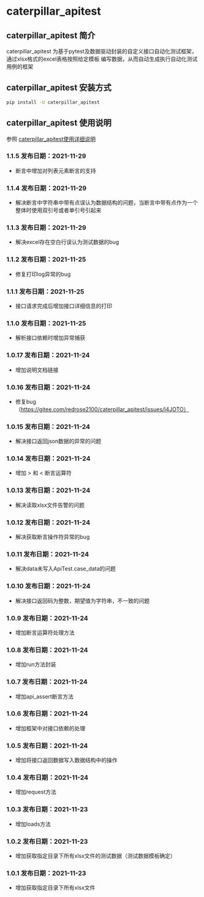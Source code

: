 # caterpillar_apitest
## caterpillar_apitest 简介
caterpillar_apitest 为基于pytest及数据驱动封装的自定义接口自动化测试框架，通过xlsx格式的excel表格按照给定模板
编写数据，从而自动生成执行自动化测试用例的框架

## caterpillar_apitest 安装方式

```bash
pip install -U caterpillar_apitest
```

## caterpillar_apitest 使用说明

参照 [caterpillar_apitest使用详细说明](https://blog.csdn.net/redrose2100/article/details/121525929)

### 1.1.5   发布日期：2021-11-29
* 断言中增加对列表元素断言的支持


### 1.1.4   发布日期：2021-11-29
* 解决断言中字符串中带有点误认为数据结构的问题，当断言中带有点作为一个整体时使用双引号或者单引号引起来

### 1.1.3   发布日期：2021-11-29
* 解决excel存在空白行误认为测试数据的bug


### 1.1.2   发布日期：2021-11-25
* 修复打印log异常的bug

### 1.1.1   发布日期：2021-11-25
* 接口请求完成后增加接口详细信息的打印

### 1.1.0   发布日期：2021-11-25
* 解析接口依赖时增加异常捕获

### 1.0.17  发布日期：2021-11-24
* 增加说明文档链接

### 1.0.16  发布日期：2021-11-24
* 修复bug（https://gitee.com/redrose2100/caterpillar_apitest/issues/I4JOTO）

### 1.0.15  发布日期：2021-11-24

* 解决接口返回json数据的异常的问题

### 1.0.14  发布日期：2021-11-24

* 增加 > 和 < 断言运算符

### 1.0.13  发布日期：2021-11-24

* 解决读取xlsx文件告警的问题

### 1.0.12  发布日期：2021-11-24

* 解决获取断言操作符异常的bug

### 1.0.11  发布日期：2021-11-24

* 解决data未写入ApiTest.case_data的问题

### 1.0.10  发布日期：2021-11-24

* 解决接口返回码为整数，期望值为字符串，不一致的问题

### 1.0.9  发布日期：2021-11-24

* 增加断言运算符处理方法

### 1.0.8  发布日期：2021-11-24

* 增加run方法封装

### 1.0.7  发布日期：2021-11-24

* 增加api_assert断言方法

### 1.0.6  发布日期：2021-11-24

* 增加框架中对接口依赖的处理

### 1.0.5  发布日期：2021-11-24

* 增加将接口返回数据写入数据结构中的操作

### 1.0.4  发布日期：2021-11-24

* 增加request方法

### 1.0.3  发布日期：2021-11-23

* 增加loads方法

### 1.0.2  发布日期：2021-11-23

* 增加获取指定目录下所有xlsx文件的测试数据（测试数据模板确定）

### 1.0.1  发布日期：2021-11-23

* 增加获取指定目录下所有xlsx文件